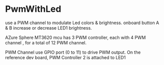 # PwmWithLed

use a PWM channel to modulate Led colors & brightness. onboard button A & B increase or decrease LED1 brightness.

AZure Sphere MT3620 mcu has 3 PWM controller, each with 4 PWM channel , for a total of 12 PWM channel.

PWM Channel use GPIO port (0 to 11) to drive PWM output. On the reference dev board, PWM Controller 2 is attached to LED1 